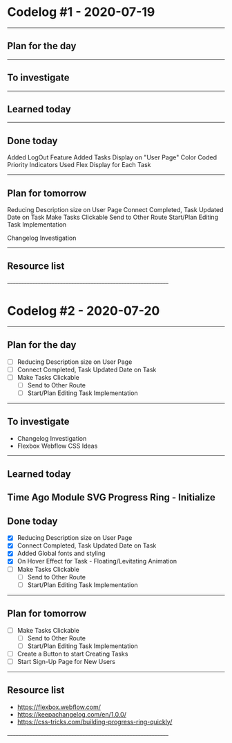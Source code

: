 # Codelog #1 - 2020-07-19

-----

## Plan for the day

-----

## To investigate

-----

## Learned today

-----

## Done today

Added LogOut Feature
Added Tasks Display on "User Page"
    Color Coded Priority Indicators
    Used Flex Display for Each Task

-----

## Plan for tomorrow

Reducing Description size on User Page
Connect Completed, Task Updated Date on Task
Make Tasks Clickable
    Send to Other Route
    Start/Plan Editing Task Implementation

Changelog Investigation

-----

## Resource list

~~----------------------------------------------------------~~

# Codelog #2 - 2020-07-20

-----

## Plan for the day

- [ ] Reducing Description size on User Page
- [ ] Connect Completed, Task Updated Date on Task
- [ ] Make Tasks Clickable
    - [ ]   Send to Other Route
    - [ ]   Start/Plan Editing Task Implementation

-----

## To investigate

- Changelog Investigation
- Flexbox Webflow CSS Ideas 
-----

## Learned today
Time Ago Module
SVG Progress Ring - Initialize
-----

## Done today

- [X] Reducing Description size on User Page
- [X] Connect Completed, Task Updated Date on Task
- [X] Added Global fonts and styling
- [X] On Hover Effect for Task - Floating/Levitating Animation
- [ ] Make Tasks Clickable
    - [ ]   Send to Other Route
    - [ ]   Start/Plan Editing Task Implementation

-----

## Plan for tomorrow

- [ ] Make Tasks Clickable
    - [ ]   Send to Other Route
    - [ ]   Start/Plan Editing Task Implementation
- [ ] Create a Button to start Creating Tasks
- [ ] Start Sign-Up Page for New Users

-----

## Resource list

- https://flexbox.webflow.com/
- https://keepachangelog.com/en/1.0.0/
- https://css-tricks.com/building-progress-ring-quickly/

~~----------------------------------------------------------~~
